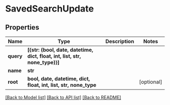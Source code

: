 # SavedSearchUpdate


## Properties

Name | Type | Description | Notes
------------ | ------------- | ------------- | -------------
**query** | **[{str: (bool, date, datetime, dict, float, int, list, str, none_type)}]** |  | 
**name** | **str** |  | 
**root** | **bool, date, datetime, dict, float, int, list, str, none_type** |  | [optional] 

[[Back to Model list]](../#documentation-for-models) [[Back to API list]](../#documentation-for-api-endpoints) [[Back to README]](../)


